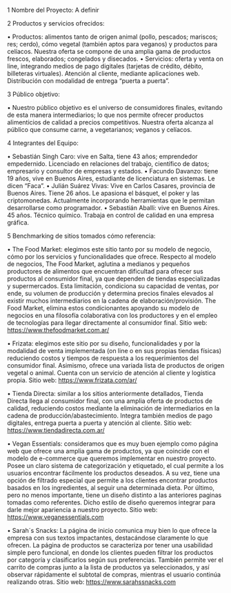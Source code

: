 1	Nombre del Proyecto: A definir

2	Productos y servicios ofrecidos: 

•	Productos: alimentos tanto de origen animal (pollo, pescados; mariscos; res; cerdo), cómo vegetal (también aptos para veganos) y productos para celíacos. Nuestra oferta se compone de una amplia gama de productos frescos, elaborados; congelados y disecados. 
•	Servicios: oferta y venta on line, integrando medios de pago digitales (tarjetas de crédito, débito, billeteras virtuales). Atención al cliente, mediante aplicaciones web. Distribución con modalidad de entrega “puerta a puerta”.

3	Público objetivo:

•	Nuestro público objetivo es el universo de consumidores finales, evitando de esta manera intermediarios; lo que nos permite ofrecer productos alimenticios de calidad a precios competitivos. Nuestra oferta alcanza al público que consume carne, a vegetarianos; veganos y celíacos. 

4	Integrantes del Equipo:

•	Sebastián Singh Caro: vive en Salta, tiene 43 años; emprendedor empedernido. Licenciado en relaciones del trabajo, científico de datos; empresario y consultor de empresas y estados. 
•	Facundo Davanzo: tiene 19 años, vive en Buenos Aires, estudiante de licenciatura en sistemas. Le dicen “Faca”.
•	Julián Suárez Vivas: Vive en Carlos Casares, provincia de Buenos Aires. Tiene 26 años. Le apasiona el básquet, el poker y las criptomonedas. Actualmente incorporando herramientas que le permitan desarrollarse como programador.
•	Sebastián Aballi: vive en Buenos Aires. 45 años. Técnico químico. Trabaja en control de calidad en una empresa gráfica. 

5	Benchmarking de sitios tomados cómo referencia:

•	The Food Market: elegimos este sitio tanto por su modelo de negocio, cómo por los servicios y funcionalidades que ofrece. Respecto al modelo de negocios, The Food Market, aglutina a medianos y pequeños productores de alimentos que encuentran dificultad para ofrecer sus productos al consumidor final, ya que dependen de tiendas especializadas y supermercados. Esta limitación, condiciona su capacidad de ventas, por ende, su volumen de producción y determina precios finales elevados al existir muchos intermediarios en la cadena de elaboración/provisión. The Food Market, elimina estos condicionantes apoyando su modelo de negocios en una filosofía colaborativa con los productores y en el empleo de tecnologías para llegar directamente al consumidor final. Sitio web: https://www.thefoodmarket.com.ar/

•	Frizata: elegimos este sitio por su diseño, funcionalidades y por la modalidad de venta implementada (on line o en sus propias tiendas físicas) reduciendo costos y tiempos de respuesta a los requerimientos del consumidor final. Asimismo, ofrece una variada lista de productos de origen vegetal o animal. Cuenta con un servicio de atención al cliente y logística propia. Sitio web: https://www.frizata.com/ar/

•	Tienda Directa: similar a los sitios anteriormente detallados, Tienda Directa llega al consumidor final, con una amplia oferta de productos de calidad, reduciendo costos mediante la eliminación de intermediarios en la cadena de producción/abastecimiento. Integra también medios de pago digitales, entrega puerta a puerta y atención al cliente. Sitio web: https://www.tiendadirecta.com.ar/

•	Vegan Essentials: consideramos que es muy buen ejemplo como página web que ofrece una amplia gama de productos, ya que coincide con el modelo de e-commerce que queremos implementar en nuestro proyecto. Posee un claro sistema de categorización y etiquetado, el cual permite a los usuarios encontrar fácilmente los productos deseados. A su vez, tiene una opción de filtrado especial que permite a los clientes encontrar productos basados en los ingredientes, al seguir una determinada dieta. Por último, pero no menos importante, tiene un diseño distinto a las anteriores paginas tomadas como referentes. Dicho estilo de diseño queremos integrar para darle mejor apariencia a nuestro proyecto. Sitio web: https://www.veganessentials.com 

•	Sarah´s Snacks: La página de inicio comunica muy bien lo que ofrece la empresa con sus textos impactantes, destacándose claramente lo que ofrecen. La página de productos se caracteriza por tener una usabilidad simple pero funcional, en donde los clientes pueden filtrar los productos por categoría y clasificarlos según sus preferencias. También permite ver el carrito de compras junto a la lista de productos ya seleccionados, y así observar rápidamente el subtotal de compras, mientras el usuario continúa realizando otras. Sitio web: https://www.sarahssnacks.com
